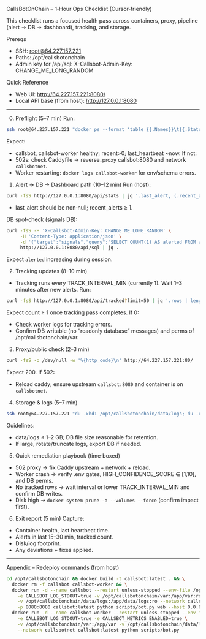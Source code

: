 CallsBotOnChain – 1‑Hour Ops Checklist (Cursor‑friendly)

This checklist runs a focused health pass across containers, proxy, pipeline (alert → DB → dashboard), tracking, and storage.

Prereqs
- SSH: root@64.227.157.221
- Paths: /opt/callsbotonchain
- Admin key for /api/sql: X-Callsbot-Admin-Key: CHANGE_ME_LONG_RANDOM

Quick Reference
- Web UI: http://64.227.157.221:8080/
- Local API base (from host): http://127.0.0.1:8080

---

0) Preflight (5–7 min)
Run:
```bash
ssh root@64.227.157.221 "docker ps --format 'table {{.Names}}\t{{.Status}}\t{{.Ports}}'; echo '---'; curl -fsS http://127.0.0.1:8080/api/stats | jq '{last_heartbeat: .last_heartbeat.ts, recent: (.recent_alerts|length), total: .signals_summary.total_alerts}'; echo '--- logs tail'; tail -n 40 /opt/callsbotonchain/data/logs/process.jsonl | tail -n 40; echo '--- disk'; df -hT /; docker system df"
```
Expect:
- callsbot, callsbot-worker healthy; recent>0; last_heartbeat ~now.
If not:
- 502s: check Caddyfile → reverse_proxy callsbot:8080 and network `callsbotnet`.
- Worker restarting: `docker logs callsbot-worker` for env/schema errors.

1) Alert → DB → Dashboard path (10–12 min)
Run (host):
```bash
curl -fsS http://127.0.0.1:8080/api/stats | jq '.last_alert, (.recent_alerts|length)'
```
- last_alert should be non‑null; recent_alerts ≥ 1.

DB spot‑check (signals DB):
```bash
curl -fsS -H 'X-Callsbot-Admin-Key: CHANGE_ME_LONG_RANDOM' \
     -H 'Content-Type: application/json' \
     -d '{"target":"signals","query":"SELECT COUNT(1) AS alerted FROM alerted_tokens"}' \
     http://127.0.0.1:8080/api/sql | jq .
```
Expect `alerted` increasing during session.

2) Tracking updates (8–10 min)
- Tracking runs every TRACK_INTERVAL_MIN (currently 1). Wait 1–3 minutes after new alerts.
Run:
```bash
curl -fsS http://127.0.0.1:8080/api/tracked?limit=50 | jq '.rows | length'
```
Expect count ≥ 1 once tracking pass completes.
If 0:
- Check worker logs for tracking errors.
- Confirm DB writable (no “readonly database” messages) and perms of /opt/callsbotonchain/var.

3) Proxy/public check (2–3 min)
```bash
curl -fsS -o /dev/null -w '%{http_code}\n' http://64.227.157.221:80/
```
Expect 200.
If 502:
- Reload caddy; ensure upstream `callsbot:8080` and container is on `callsbotnet`.

4) Storage & logs (5–7 min)
```bash
ssh root@64.227.157.221 "du -xhd1 /opt/callsbotonchain/data/logs; du -xh /opt/callsbotonchain/var/alerted_tokens.db; docker system df"
```
Guidelines:
- data/logs ≤ 1–2 GB; DB file size reasonable for retention.
- If large, rotate/truncate logs, export DB if needed.

5) Quick remediation playbook (time‑boxed)
- 502 proxy → fix Caddy upstream + network + reload.
- Worker crash → verify .env gates, HIGH_CONFIDENCE_SCORE ∈ [1,10], and DB perms.
- No tracked rows → wait interval or lower TRACK_INTERVAL_MIN and confirm DB writes.
- Disk high → `docker system prune -a --volumes --force` (confirm impact first).

6) Exit report (5 min)
Capture:
- Container health, last heartbeat time.
- Alerts in last 15–30 min, tracked count.
- Disk/log footprint.
- Any deviations + fixes applied.

---

Appendix – Redeploy commands (from host)
```bash
cd /opt/callsbotonchain && docker build -t callsbot:latest . && \
  docker rm -f callsbot callsbot-worker && \
  docker run -d --name callsbot --restart unless-stopped --env-file /opt/callsbotonchain/.env \
    -e CALLSBOT_LOG_STDOUT=true -v /opt/callsbotonchain/var:/app/var:ro \
    -v /opt/callsbotonchain/data/logs:/app/data/logs:ro --network callsbotnet \
    -p 8080:8080 callsbot:latest python scripts/bot.py web --host 0.0.0.0 --port 8080 && \
  docker run -d --name callsbot-worker --restart unless-stopped --env-file /opt/callsbotonchain/.env \
    -e CALLSBOT_LOG_STDOUT=true -e CALLSBOT_METRICS_ENABLED=true \
    -v /opt/callsbotonchain/var:/app/var -v /opt/callsbotonchain/data/logs:/app/data/logs \
    --network callsbotnet callsbot:latest python scripts/bot.py
```

